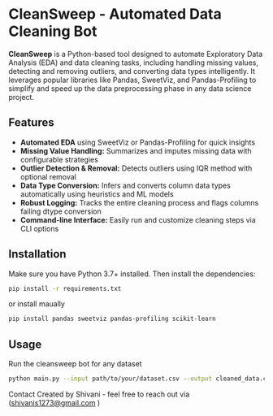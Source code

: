 # CleanSweep - Automated Data Cleaning Bot

**CleanSweep** is a Python-based tool designed to automate Exploratory Data Analysis (EDA) and data cleaning tasks, including handling missing values, detecting and removing outliers, and converting data types intelligently. It leverages popular libraries like Pandas, SweetViz, and Pandas-Profiling to simplify and speed up the data preprocessing phase in any data science project.



## Features

- **Automated EDA** using SweetViz or Pandas-Profiling for quick insights  
- **Missing Value Handling:** Summarizes and imputes missing data with configurable strategies  
- **Outlier Detection & Removal:** Detects outliers using IQR method with optional removal  
- **Data Type Conversion:** Infers and converts column data types automatically using heuristics and ML models  
- **Robust Logging:** Tracks the entire cleaning process and flags columns failing dtype conversion  
- **Command-line Interface:** Easily run and customize cleaning steps via CLI options  


## Installation

Make sure you have Python 3.7+ installed. Then install the dependencies:

```bash
pip install -r requirements.txt
```

or install maually
```bash
pip install pandas sweetviz pandas-profiling scikit-learn
```

## Usage
Run the cleansweep bot for any dataset
```bash
python main.py --input path/to/your/dataset.csv --output cleaned_data.csv --handle-missing --handle-outliers --handle-dtypes
```



Contact
Created by Shivani - feel free to reach out via (shivanis1273@gmail.com )

